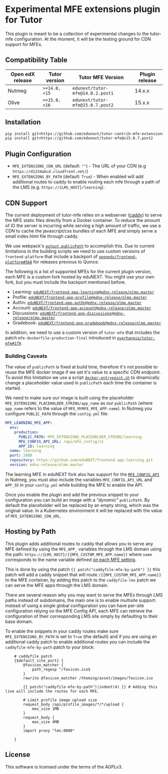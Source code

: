 # Experimental MFE extensions plugin for Tutor

This plugin is meant to be a collection of experimental changes to the
tutor-mfe configuration. At the moment, it will be the testing ground for CDN support
for MFEs.

## Compatibility Table

| Open edX release | Tutor version     | Tutor MFE Version                    | Plugin release |
|------------------|-------------------|--------------------------------------|----------------|
| Nutmeg           | `>=14.0, <15`     | `edunext/tutor-mfe@14.0.2.post1`     | 14.x.x          |
| Olive           | `>=15.0, <16`     | `edunext/tutor-mfe@15.0.7.post2`     | 15.x.x          |

## Installation

```bash
pip install git+https://github.com/edunext/tutor-contrib-mfe-extensions@v15.0.0
pip install git+https://github.com/edunext/tutor-mfe@v15.0.7.post2
```

## Plugin Configuration

- `MFE_EXTENSIONS_CDN_URL` (default: `""`) - The URL of your CDN
  (e.g `https://d1234abcd.cloudfront.net/`)
- `MFE_EXTENSIONS_BY_PATH` (default: `True`) - When enabled will
  add additional routes to caddy to enable routing each mfe through
  a path of the LMS (e.g. `https://{LMS_HOST}/learning`).

## CDN Support

The current deployment of tutor-mfe relies on a webserver
([caddy](https://caddyserver.com/)) to serve the MFE static files directly from
a Docker container. To reduce the amount of IO the server is incurring while
serving a high amount of traffic, we use a CDN to cache the javascript/css
bundles of each MFE and simply serve a small index.html file through caddy.

We use webpack's
[`output.publicPath`](https://webpack.js.org/configuration/output/#outputpublicpath)
to accomplish this. Due to current limitations in the building scripts
we need to use custom versions of `frontend-platform` that include a backport of
[`openedx/frontend-platform#568`](https://github.com/openedx/frontend-platform/pull/568)
for releases previous to Quince.

The following is a list of supported MFEs for the current plugin version, each MFE is a
custom fork hosted by eduNEXT. You might use your own fork, but you must include the backport
mentioned before.

- Learning: [`eduNEXT/frontend-app-learning@ednx-release/olmo.master`](https://github.com/eduNEXT/frontend-app-learning/tree/ednx-release/olmo.master)
- Profile: [`eduNEXT/frontend-app-profile@ednx-release/olmo.master`](https://github.com/eduNEXT/frontend-app-profile/tree/ednx-release/olmo.master)
- Authn: [`eduNEXT/frontend-app-authn@ednx-release/olmo.master`](https://github.com/eduNEXT/frontend-app-authn/tree/ednx-release/olmo.master)
- Account: [`eduNEXT/frontend-app-account@ednx-release/olmo.master`](https://github.com/eduNEXT/frontend-app-account/tree/ednx-release/olmo.master)
- Discussions: [`eduNEXT/frontend-app-discussions@ednx-release/olmo.master`](https://github.com/eduNEXT/frontend-app-discussions/tree/ednx-release/olmo.master)
- Gradebook: [`eduNEXT/frontend-app-gradebook@ednx-release/olmo.master`](https://github.com/eduNEXT/frontend-app-gradebook/tree/ednx-release/olmo.master)

In addition, we need to use a custom version of `tutor-mfe` that includes the patch
`mfe-dockerfile-production-final` introduced in [`overhangio/tutor-mfe#179`](https://github.com/overhangio/tutor-mfe/pull/179).

### Building Caveats

The value of `publicPath` is fixed at build time, therefore it's not possible to reuse
the MFE docker image if we set it's value to a specific CDN endpoint.
To avoid this limitation we use a script
[`docker-entrypoint.sh`](tutormfe_extensions/templates/mfe/build/mfe/docker-entrypoint.sh)
to dinamically change a placeholder value used in `publicPath` each time the container is
started.

We need to make sure our image is built using the placeholder `MFE_EXTENSIONS_PLACEHOLDER_STRING/app_name` as our `publicPath` (where `app_name` refers to the value of `MFE_MYMFE_MFE_APP.name`). In Nutmeg you configure `PUBLIC_PATH` through the `config.yml` file:

```yaml
MFE_LEARNING_MFE_APP:
  env:
    production:
      PUBLIC_PATH: MFE_EXTENSIONS_PLACEHOLDER_STRING/learning
      MFE_CONFIG_API_URL: /api/mfe_config/v1
      APP_ID: learning
  name: learning
  port: 2000
  repository: https://github.com/eduNEXT/frontend-app-learning.git
  version: ednx-release/olmo.master
```

The learning MFE in eduNEXT fork also has support for the [`MFE_CONFIG_API`](https://github.com/openedx/edx-platform/blob/master/lms/djangoapps/mfe_config_api/docs/decisions/0001-mfe-config-api.rst) in Nutmeg, you must also include the variables `MFE_CONFIG_API_URL` and `APP_ID` in your
`config.yml` while building the MFE to enable the API.

Once you enable the plugin and add the previous snippet to your configuration you can build
an image with a _"dynamic"_ `publicPath`. By default the placeholder will be replaced by
an empty string, which was the original value. In a Kubernetes environment it will be
replaced with the value of `MFE_EXTENSIONS_CDN_URL`.

## Hosting by Path

This plugin adds additional routes to caddy that allows you to serve any MFE defined
by using the `MFE_APP_` variables through the LMS domain using the path:
`https://{LMS_HOST}/{{MFE_CUSTOM_MFE_APP.name}}` where `name` corresponds to the
name variable defined
[on each MFE setting](https://github.com/overhangio/tutor-mfe/blob/v15.0.6/tutormfe/plugin.py#L18).

This is done by using the patch `{{ patch("caddyfile-mfe-by-path") }}` this patch will
add a caddy snippet that will route `/{{MFE_CUSTOM_MFE_APP.name}}` to the MFE container,
by adding this patch to the `caddyfile-lms` patch we can serve the MFE apps through the
LMS domain.

There are several reason why you may want to serve the MFEs through LMS paths instead
of subdomains, the main one is to enable multisite support: instead of using
a single global configuration you can have per-site configuration relying on the
MFE Config API, each MFE can retrieve the configuration of their corresponding LMS
site simply by defaulting to their base domain.

To enable the snippets in your caddy routes make sure `MFE_EXTENSIONS_BY_PATH` is set
to `True` (the default) and if you are using an additional caddy patch to enable
additional routes you can include the `caddyfile-mfe-by-path` patch to your block:

```
    # caddyfile patch
    {$default_site_port} {
        @favicon_matcher {
            path_regexp ^/favicon.ico$
        }
        rewrite @favicon_matcher /theming/asset/images/favicon.ico

        {{ patch("caddyfile-mfe-by-path")|indent(4) }} # Adding this line will include the routes for each MFE.

        # Limit profile image upload size
        request_body /api/profile_images/*/*/upload {
            max_size 1MB
        }
        request_body {
            max_size 4MB
        }
        import proxy "lms:8000"

    }
```

## License

This software is licensed under the terms of the AGPLv3.
